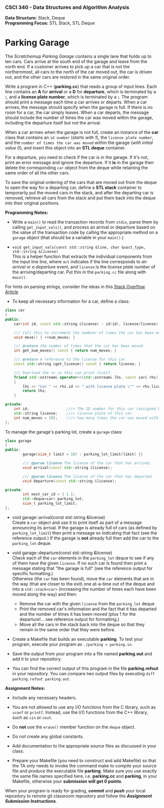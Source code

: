 ### CSCI 340 - Data Structures and Algorithm Analysis

**Data Structure:** Stack, Deque <BR>
**Programming Focus:** STL Stack, STL Deque

# Parking Garage

The _Scratchemup Parking Garage_ contains a single lane that holds up to ten cars. 
Cars arrive at the south end of the garage and leave from the north end. 
If a customer arrives to pick up a car that is not the northernmost, all cars to 
the north of the car moved out, the car is driven out, and the other cars are restored in the same original order.

Write a program in C++ (**parking.cc**) that reads a group of input lines. 
Each line contains an **A** for **arrival** or a **D** for **departure**, which is 
terminated by a **:**, and a **license plate number**, which is terminated by a **:**. 
The program should print a message each time a car arrives or departs. When a car arrives, 
the message should specify when the garage is full. If there is no room for a car, the 
car simply leaves. When a car departs, the message should include the number of times the 
car was moved within the garage, including the departure itself but not the arrival.

When a car arrives when the garage is not full, create an instance of the **car** class 
that contains an `id number` (*starts with 1*), the `license plate number`, and the 
`number of times the car was moved` within the garage (*with initial value 0*), and insert 
this object into an **STL deque** container. 

For a departure, you need to check if the car is in the garage. If it's not, print an error 
message and ignore the departure.  If it **is** in the garage then delete the corresponding 
`car` object from the deque while retaining the same order of all the other cars.

To save the original ordering of the cars that are moved out from the deque to open the way 
for a departing car, define a **STL stack** container to temporarily put the moved cars in 
the stack, and after the departing car is removed, retrieve all cars from the stack and put 
them back into the deque into their original positions.

**Programming Notes:**

- Write a `main()` to read the transaction records from `stdin`, parse them by calling
`get_input_vals()`, and process an arrival or departure based on the value of the
transaction code by calling the appropriate method on a `garage` object 
(that should be a variable in your `main()`.)  

- `void get_input_vals(const std::string &line, char &xact_type, std::string &license)`\
This is a helper function that extracts the individual components from the input line line, 
where `act` indicates if the line corresponds to *an arrival* or *a departure* event, and `license` 
is the *license plate number* of the arriving/departing car.  Put this in the `parking.cc` file
along with `main()`.

For hints on parsing strings, consider the ideas in this [Stack Overflow Article](https://stackoverflow.com/questions/14265581/parse-split-a-string-in-c-using-string-delimiter-standard-c)

- To keep all necessary information for a car, define a class:

```c++
class car
{
public:
    car(int id, const std::string &license) : id(id), license(license) {}

    /// Call this to increment the numbner of times the car has been moved.
    void move() { ++num_moves; }

    /// @return the number of times that the car has been moved.
    int get_num_moves() const { return num_moves; }

    /// @return A reference to the license for this car.
    const std::string &get_license() const { return license; }

    /// Overload the << so this can print itself.
    friend std::ostream& operator<<(std::ostream& lhs, const car& rhs)
    {
        lhs << "Car " << rhs.id << " with license plate \"" << rhs.license << "\"";
        return lhs;
    }

private:
    int id;                 ///< The ID number for this car (assigned by the garage)
    std::string license;    ///< license plate of this car.
    int num_moves = {0};    ///< how many times the car was moved within the garage.
};
```

To manage the garage's parking lot, create a `garage` class:

```c++
class garage
{
public:
        garage(size_t limit = 10) : parking_lot_limit(limit) {}

        /// @param license The license of the car that has arrived.
        void arrival(const std::string &license);

        /// @param license The license of the car that has departed.
        void departure(const std::string &license);

private:
        int next_car_id = { 1 };
        std::deque<car> parking_lot;
        size_t parking_lot_limit;
};
```

- void garage::arrival(const std::string &license)\
Create a `car` object and use it to print itself as part of a message announcing its arrival.
If the garage is already full of cars (as defined by `parking_lot_limit`) then print
a message so indicating that fact (see the reference output.)
If the garage is **not** already full then add the car to the `parking_lot` deque.

- void garage::departure(const std::string &license)\
Check each of the `car` elements in the `parking_lot` deque to see if any of them
have the given `license`.  If no such car is found then print a message stating that
"the garage is full" (see the reference output for specific formatting.)  
Otherwise (the `car` has been found), move the `car` elements that are in the way 
(that are closer to the exit) one at-a-time out of the deque and into a `std::stack<car>` 
(increasing the number of times each have been moved along the way) and then:
    - Remove the car with the given `license` from the `parking_lot` deque
    - Print the removed car's information and the fact that it has departed and the 
number of times it has been moved (plus 1 for the departure!... see reference output for formatting.)
	- Move all the cars in the stack back into the deque so that they remain in the same
order that they were before.

- Create a Makefile that builds an executable **parking**. To test your program, execute your program as `./parking < parking.in`.

- Save the output from your program into a file named **parking.out** and add it to your repository.

- You can find the correct output of this program in the file **parking.refout** in your repository. You can compare two output files by executing `diff parking.refout parking.out`.

**Assignment Notes:**

- Include any necessary headers.

- You are not allowed to use any I/O functions from the C library, such as `scanf` or `printf`. 
Instead, use the I/O functions from the C++ library, such as `cin` or `cout`.

- Do **not** use the `erase()` member function on the `deque` object.

- Do not create any global constants.

- Add documentation to the appropriate source files as discussed in your class.

- Prepare your Makefile (you need to construct and add Makefile) so that the TA only needs to 
invoke the command make to compile your source file and produce the executable file **parking**. 
Make sure you use exactly the same file names specified here, i.e. **parking.cc** and **parking**, 
in your Makefile, otherwise your **submission will get 0 points**.

When your program is ready for grading, ***commit*** and ***push*** your local repository to 
remote git classroom repository and follow the _**Assignment Submission Instructions**_.
